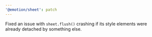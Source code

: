 ```yaml
---
'@emotion/sheet': patch
---
```


Fixed an issue with `sheet.flush()` crashing if its style elements were already detached by something else.
